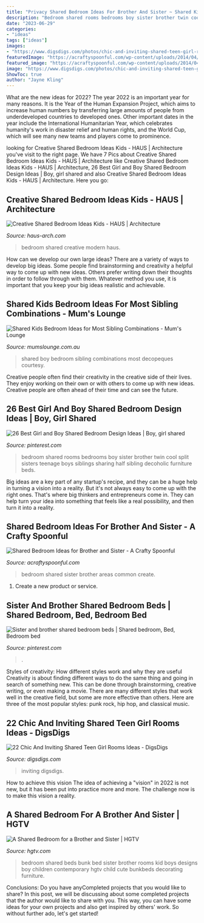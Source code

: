 ```yaml
---
title: "Privacy Shared Bedroom Ideas For Brother And Sister ~ Shared Kids Bedroom Ideas For Most Sibling Combinations"
description: "Bedroom shared rooms bedrooms boy sister brother twin cool split sisters teenage boys siblings sharing half sibling decoholic furniture beds"
date: "2023-06-29"
categories:
- "ideas"
tags: ["ideas"]
images:
- "https://www.digsdigs.com/photos/chic-and-inviting-shared-teen-girl-rooms-ideas-18.jpg"
featuredImage: "https://acraftyspoonful.com/wp-content/uploads/2014/04/Shared-Bedroom-Ideas-for-Brother-and-Sister-shared-space.png"
featured_image: "https://acraftyspoonful.com/wp-content/uploads/2014/04/Shared-Bedroom-Ideas-for-Brother-and-Sister-shared-space.png"
image: "https://www.digsdigs.com/photos/chic-and-inviting-shared-teen-girl-rooms-ideas-18.jpg"
ShowToc: true
author: "Jayne Kling"
---
```



What are the new ideas for 2022?
The year 2022 is an important year for many reasons. It is the Year of the Human Expansion Project, which aims to increase human numbers by transferring large amounts of people from underdeveloped countries to developed ones. Other important dates in the year include the International Humanitarian Year, which celebrates humanity's work in disaster relief and human rights, and the World Cup, which will see many new teams and players come to prominence.

	

		
looking for Creative Shared Bedroom Ideas Kids - HAUS | Architecture you've visit to the right page. We have 7 Pics about Creative Shared Bedroom Ideas Kids - HAUS | Architecture like Creative Shared Bedroom Ideas Kids - HAUS | Architecture, 26 Best Girl and Boy Shared Bedroom Design Ideas | Boy, girl shared and also Creative Shared Bedroom Ideas Kids - HAUS | Architecture. Here you go:
		
    
## Creative Shared Bedroom Ideas Kids - HAUS | Architecture

<img loading=lazy src="https://haus-arch.com/wp/wp-content/uploads/2016/03/933-3-2.jpg" onerror="this.onerror=null;this.src='https://tse1.mm.bing.net/th?id=OIP.koUbj_lYXWwEVs92_srBSAHaLd&amp;pid=15.1';" alt="Creative Shared Bedroom Ideas Kids - HAUS | Architecture">

_Source: haus-arch.com_

>bedroom shared creative modern haus. 

	

How can we develop our own large ideas?
There are a variety of ways to develop big ideas. Some people find brainstorming and creativity a helpful way to come up with new ideas. Others prefer writing down their thoughts in order to follow through with them. Whatever method you use, it is important that you keep your big ideas realistic and achievable.

    
## Shared Kids Bedroom Ideas For Most Sibling Combinations - Mum&#039;s Lounge

<img loading=lazy src="https://www.mumslounge.com.au/wp-content/uploads/2015/05/Tree-in-middle.jpg" onerror="this.onerror=null;this.src='https://tse1.mm.bing.net/th?id=OIP.HzJCtZdTzqZaC5vrSozCuwHaKS&amp;pid=15.1';" alt="Shared Kids Bedroom Ideas for Most Sibling Combinations - Mum&#039;s Lounge">

_Source: mumslounge.com.au_

>shared boy bedroom sibling combinations most decopeques courtesy. 

	

Creative people often find their creativity in the creative side of their lives. They enjoy working on their own or with others to come up with new ideas. Creative people are often ahead of their time and can see the future.

    
## 26 Best Girl And Boy Shared Bedroom Design Ideas | Boy, Girl Shared

<img loading=lazy src="https://i.pinimg.com/originals/7d/c6/61/7dc661344fc94a3a6cfdfdb49660835a.jpg" onerror="this.onerror=null;this.src='https://tse2.mm.bing.net/th?id=OIP.L5eVFZuli5gEPPw5YkfY2gHaFm&amp;pid=15.1';" alt="26 Best Girl and Boy Shared Bedroom Design Ideas | Boy, girl shared">

_Source: pinterest.com_

>bedroom shared rooms bedrooms boy sister brother twin cool split sisters teenage boys siblings sharing half sibling decoholic furniture beds. 

	

Big ideas are a key part of any startup's recipe, and they can be a huge help in turning a vision into a reality. But it's not always easy to come up with the right ones. That's where big thinkers and entrepreneurs come in. They can help turn your idea into something that feels like a real possibility, and then turn it into a reality.

    
## Shared Bedroom Ideas For Brother And Sister - A Crafty Spoonful

<img loading=lazy src="https://acraftyspoonful.com/wp-content/uploads/2014/04/Shared-Bedroom-Ideas-for-Brother-and-Sister-shared-space.png" onerror="this.onerror=null;this.src='https://tse4.mm.bing.net/th?id=OIP.gt9JriOuIwDBqCLJ_lQLbwHaJG&amp;pid=15.1';" alt="Shared Bedroom Ideas for Brother and Sister - A Crafty Spoonful">

_Source: acraftyspoonful.com_

>bedroom shared sister brother areas common create. 

	

1. Create a new product or service.

    
## Sister And Brother Shared Bedroom Beds | Shared Bedroom, Bed, Bedroom Bed

<img loading=lazy src="https://i.pinimg.com/originals/c0/b1/9d/c0b19d7af20178c0e0f1fe6d14b216ff.jpg" onerror="this.onerror=null;this.src='https://tse3.mm.bing.net/th?id=OIP.a9kaCFd6kpq6uh7ks5uMJQHaHa&amp;pid=15.1';" alt="Sister and brother shared bedroom beds | Shared bedroom, Bed, Bedroom bed">

_Source: pinterest.com_

>. 

	

Styles of creativity: How different styles work and why they are useful
Creativity is about finding different ways to do the same thing and going in search of something new. This can be done through brainstorming, creative writing, or even making a movie. There are many different styles that work well in the creative field, but some are more effective than others. Here are three of the most popular styles: punk rock, hip hop, and classical music.

    
## 22 Chic And Inviting Shared Teen Girl Rooms Ideas - DigsDigs

<img loading=lazy src="https://www.digsdigs.com/photos/chic-and-inviting-shared-teen-girl-rooms-ideas-18.jpg" onerror="this.onerror=null;this.src='https://tse4.mm.bing.net/th?id=OIP.ZYLan4CHxygHGs_Y4dRAvAHaFw&amp;pid=15.1';" alt="22 Chic And Inviting Shared Teen Girl Rooms Ideas - DigsDigs">

_Source: digsdigs.com_

>inviting digsdigs. 

	

How to achieve this vision
The idea of achieving a "vision" in 2022 is not new, but it has been put into practice more and more. The challenge now is to make this vision a reality.

    
## A Shared Bedroom For A Brother And Sister | HGTV

<img loading=lazy src="http://hgtvhome.sndimg.com/content/dam/images/hgtv/fullset/2012/12/10/0/original_Child-Style-115-shared-kids-room-bunkbeds-wide_s4x3.jpg.rend.hgtvcom.616.462.suffix/1400974696049.jpeg" onerror="this.onerror=null;this.src='https://tse3.mm.bing.net/th?id=OIP.HlZKYMQTcgEn4Lo7ep7ASwHaFj&amp;pid=15.1';" alt="A Shared Bedroom for a Brother and Sister | HGTV">

_Source: hgtv.com_

>bedroom shared beds bunk bed sister brother rooms kid boys designs boy children contemporary hgtv child cute bunkbeds decorating furniture. 

	

Conclusions: Do you have anyCompleted projects that you would like to share?
In this post, we will be discussing about some completed projects that the author would like to share with you. This way, you can have some ideas for your own projects and also get inspired by others' work. So without further ado, let's get started!

